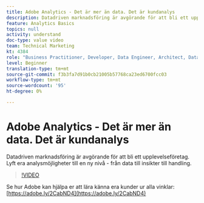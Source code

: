 ```yaml
---
title: Adobe Analytics - Det är mer än data. Det är kundanalys
description: Datadriven marknadsföring är avgörande för att bli ett upplevelseföretag. Lyft era analysmöjligheter till en ny nivå - från data till insikter till handling.
feature: Analytics Basics
topics: null
activity: understand
doc-type: value video
team: Technical Marketing
kt: 4384
role: "Business Practitioner, Developer, Data Engineer, Architect, Data Architect, Administrator, Leader"
level: Beginner
translation-type: tm+mt
source-git-commit: f3b3fa7d91b0cb21005b57768ca23ed6700fcc03
workflow-type: tm+mt
source-wordcount: '95'
ht-degree: 0%

---
```



# Adobe Analytics - Det är mer än data. Det är kundanalys

Datadriven marknadsföring är avgörande för att bli ett upplevelseföretag. Lyft era analysmöjligheter till en ny nivå - från data till insikter till handling.

>[!VIDEO](https://video.tv.adobe.com/v/31502/?quality=12)

Se hur Adobe kan hjälpa er att lära känna era kunder ur alla vinklar: [https://adobe.ly/2CabND4](https://adobe.ly/2CabND4)
